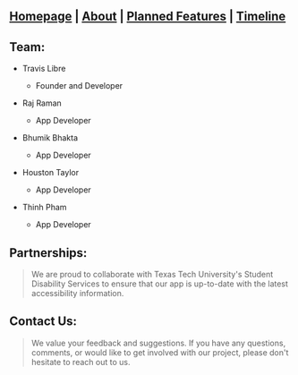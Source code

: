 ## [Homepage](index.md) | [About](about.md) | [Planned Features](features.md) | [Timeline](timeline.md)



## Team:

- Travis Libre
  - Founder and Developer<br>

- Raj Raman
  - App Developer<br>

- Bhumik Bhakta
  - App Developer<br>

- Houston Taylor
  - App Developer<br>

- Thinh Pham
  - App Developer


## Partnerships:
> We are proud to collaborate with Texas Tech University's Student Disability Services to ensure that our app is up-to-date with the latest accessibility information. 

## Contact Us:
> We value your feedback and suggestions. If you have any questions, comments, or would like to get involved with our project, please don't hesitate to reach out to us.
